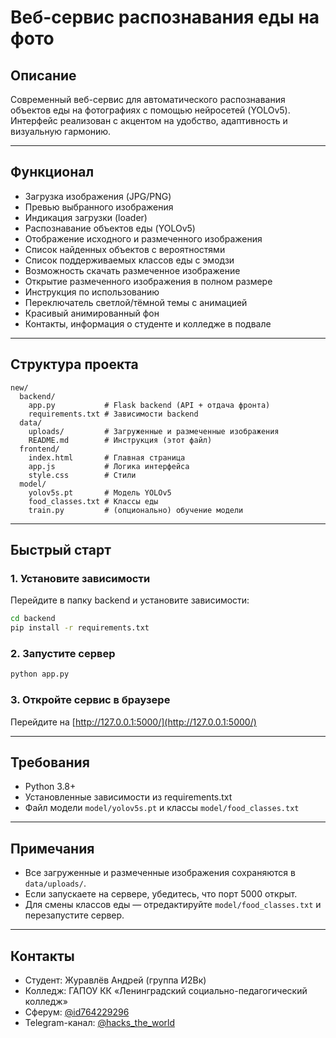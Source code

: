 # Веб-сервис распознавания еды на фото

## Описание
Современный веб-сервис для автоматического распознавания объектов еды на фотографиях с помощью нейросетей (YOLOv5). Интерфейс реализован с акцентом на удобство, адаптивность и визуальную гармонию.

---

## Функционал
- Загрузка изображения (JPG/PNG)
- Превью выбранного изображения
- Индикация загрузки (loader)
- Распознавание объектов еды (YOLOv5)
- Отображение исходного и размеченного изображения
- Список найденных объектов с вероятностями
- Список поддерживаемых классов еды с эмодзи
- Возможность скачать размеченное изображение
- Открытие размеченного изображения в полном размере
- Инструкция по использованию
- Переключатель светлой/тёмной темы с анимацией
- Красивый анимированный фон
- Контакты, информация о студенте и колледже в подвале

---

## Структура проекта
```
new/
  backend/
    app.py           # Flask backend (API + отдача фронта)
    requirements.txt # Зависимости backend
  data/
    uploads/         # Загруженные и размеченные изображения
    README.md        # Инструкция (этот файл)
  frontend/
    index.html       # Главная страница
    app.js           # Логика интерфейса
    style.css        # Стили
  model/
    yolov5s.pt       # Модель YOLOv5
    food_classes.txt # Классы еды
    train.py         # (опционально) обучение модели
```

---

## Быстрый старт

### 1. Установите зависимости
Перейдите в папку backend и установите зависимости:
```bash
cd backend
pip install -r requirements.txt
```

### 2. Запустите сервер
```bash
python app.py
```

### 3. Откройте сервис в браузере
Перейдите на [http://127.0.0.1:5000/](http://127.0.0.1:5000/)

---

## Требования
- Python 3.8+
- Установленные зависимости из requirements.txt
- Файл модели `model/yolov5s.pt` и классы `model/food_classes.txt`

---

## Примечания
- Все загруженные и размеченные изображения сохраняются в `data/uploads/`.
- Если запускаете на сервере, убедитесь, что порт 5000 открыт.
- Для смены классов еды — отредактируйте `model/food_classes.txt` и перезапустите сервер.

---

## Контакты
- Студент: Журавлёв Андрей (группа И2Вк)
- Колледж: ГАПОУ КК «Ленинградский социально-педагогический колледж»
- Сферум: [@id764229296](https://sferum.ru/user/id764229296)
- Telegram-канал: [@hacks_the_world](https://t.me/hacks_the_world)
